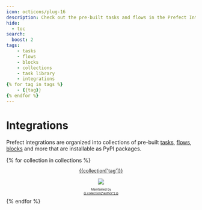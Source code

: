 ```yaml
---
icon: octicons/plug-16
description: Check out the pre-built tasks and flows in the Prefect Integrations library.
hide:
  - toc
search:
  boost: 2
tags:
    - tasks
    - flows
    - blocks
    - collections
    - task library
    - integrations
{% for tag in tags %}
    - {{tag}}
{% endfor %}
---
```


# Integrations

Prefect integrations are organized into collections of pre-built [tasks](/concepts/tasks/), [flows](/concepts/flows/), [blocks](/concepts/blocks/) and more that are installable as PyPI packages.

<!-- The code below is a jinja2 template that will be rendered by generate_catalog.py -->
<div class="collection-grid">
{% for collection in collections %}
    <div class="collection-item">
        <center>
            <div>
                <a href="{{ collection['documentation'] }}">
                    <p style="font-size: 0.8rem">
                        {{collection['tag']}}
                    </p>
                </a>
                <a href="{{ collection['documentation'] }}">
                    <img src={{collection['iconUrl']}} >
                </a>
                <p style="font-size: 0.5rem">
                    Maintained by <a href="{{ collection["authorUrl"] }}"><br>{{ collection["author"] }}</a>
                </p>
            </div>
        </center>
    </div>
{% endfor %}
</div >
